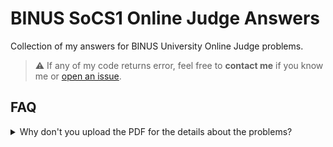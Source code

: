 # BINUS SoCS1 Online Judge Answers

Collection of my answers for BINUS University Online Judge problems.

> ⚠️ If any of my code returns error, feel free to **contact me** if you know me or [open an issue](https://github.com/Kuro-Rui/BINUS-SoCS1-Answers/issues/new/choose).

## FAQ
<details>
  <summary>Why don't you upload the PDF for the details about the problems?</summary>
  <br>
  Because <b>I'm not allowed to</b> since I don't have written consent of School of Computer Science - BINUS.
  
  This was stated at the end of each page in each PDF:

  ```
  © School of Computer Science - BINUS, 2021. No part of the materials available may be copied,
  photocopied, reproduced, translated, or reduced to any electronic medium or machine-readable form,
  in whole or in part, without prior written consent of School of Computer Science - BINUS. Any other
  reproduction in any form without the permission of School of Computer Science - BINUS is probihited.
  Violators of this clause may be academically sanctioned.
  ```

  With this, you can only see the problem yourself (if you're a student from School of Computer Science - BINUS) on the SoCS1 website.
</details>
